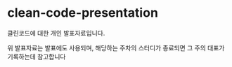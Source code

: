 # clean-code-presentation
클린코드에 대한 개인 발표자료입니다.

위 발표자료는 발표에도 사용되며, 해당하는 주차의 스터디가 종료되면 그 주의 대표가 기록하는데 참고합니다
